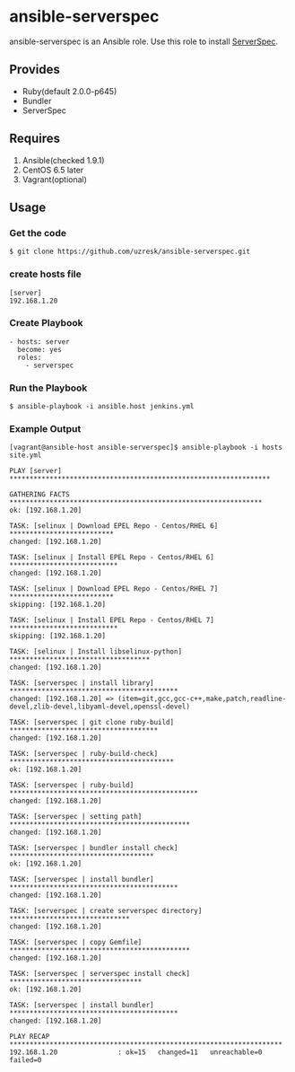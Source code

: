 # ansible-serverspec

ansible-serverspec is an Ansible role. Use this role to install [ServerSpec](http://serverspec.org/).

## Provides

* Ruby(default 2.0.0-p645)
* Bundler
* ServerSpec

## Requires

1. Ansible(checked 1.9.1)
2. CentOS 6.5 later
3. Vagrant(optional)

## Usage

### Get the code
`$ git clone https://github.com/uzresk/ansible-serverspec.git`

### create hosts file 

	[server]  
	192.168.1.20  

### Create Playbook

    - hosts: server
      become: yes
      roles:
        - serverspec

### Run the Playbook

`$ ansible-playbook -i ansible.host jenkins.yml`

### Example Output

	[vagrant@ansible-host ansible-serverspec]$ ansible-playbook -i hosts site.yml

	PLAY [server] *****************************************************************

	GATHERING FACTS ***************************************************************
	ok: [192.168.1.20]

	TASK: [selinux | Download EPEL Repo - Centos/RHEL 6] **************************
	changed: [192.168.1.20]

	TASK: [selinux | Install EPEL Repo - Centos/RHEL 6] ***************************
	changed: [192.168.1.20]

	TASK: [selinux | Download EPEL Repo - Centos/RHEL 7] **************************
	skipping: [192.168.1.20]

	TASK: [selinux | Install EPEL Repo - Centos/RHEL 7] ***************************
	skipping: [192.168.1.20]

	TASK: [selinux | Install libselinux-python] ***********************************
	changed: [192.168.1.20]

	TASK: [serverspec | install library] ******************************************
	changed: [192.168.1.20] => (item=git,gcc,gcc-c++,make,patch,readline-devel,zlib-devel,libyaml-devel,openssl-devel)

	TASK: [serverspec | git clone ruby-build] *************************************
	changed: [192.168.1.20]

	TASK: [serverspec | ruby-build-check] *****************************************
	ok: [192.168.1.20]

	TASK: [serverspec | ruby-build] ***********************************************
	changed: [192.168.1.20]

	TASK: [serverspec | setting path] *********************************************
	changed: [192.168.1.20]

	TASK: [serverspec | bundler install check] ************************************
	ok: [192.168.1.20]

	TASK: [serverspec | install bundler] ******************************************
	changed: [192.168.1.20]

	TASK: [serverspec | create serverspec directory] ******************************
	changed: [192.168.1.20]

	TASK: [serverspec | copy Gemfile] *********************************************
	changed: [192.168.1.20]

	TASK: [serverspec | serverspec install check] *********************************
	ok: [192.168.1.20]

	TASK: [serverspec | install bundler] ******************************************
	changed: [192.168.1.20]

	PLAY RECAP ********************************************************************
	192.168.1.20               : ok=15   changed=11   unreachable=0    failed=0

